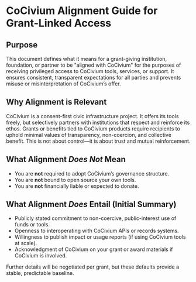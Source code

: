 # CoCivium Alignment Guide for Grant-Linked Access

## Purpose

This document defines what it means for a grant-giving institution, foundation, or partner to be "aligned with CoCivium" for the purposes of receiving privileged access to CoCivium tools, services, or support. It ensures consistent, transparent expectations for all parties and prevents misuse or misinterpretation of CoCivium’s offer.

## Why Alignment is Relevant

CoCivium is a consent-first civic infrastructure project. It offers its tools freely, but selectively partners with institutions that respect and reinforce its ethos. Grants or benefits tied to CoCivium products require recipients to uphold minimal values of transparency, non-coercion, and collective benefit. This is not about control—it is about trust and mutual reinforcement.

## What Alignment *Does Not* Mean

- You are **not** required to adopt CoCivium’s governance structure.
- You are **not** bound to open source your own tools.
- You are **not** financially liable or expected to donate.

## What Alignment *Does* Entail (Initial Summary)

- Publicly stated commitment to non-coercive, public-interest use of funds or tools.
- Openness to interoperating with CoCivium APIs or records systems.
- Willingness to publish impact or usage reports (if using CoCivium tools at scale).
- Acknowledgment of CoCivium on your grant or award materials if CoCivium is involved.

Further details will be negotiated per grant, but these defaults provide a stable, predictable baseline.